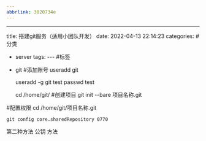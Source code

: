 ```yaml
---
abbrlink: 3820734e
---
```

---
title: 搭建git服务（适用小团队开发）
date: 2022-04-13 22:14:23
categories: # 分类
- server
tags:
--- #标签
- git
#添加账号
    useradd git 

    useradd -g git test 
    passwd test

    cd /home/git/
#创建项目
    git init --bare 项目名称.git

#配置权限
    cd /home/git/项目名称.git

    git config core.sharedRepository 0770


第二种方法 公钥 方法
